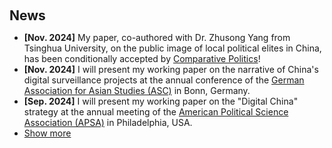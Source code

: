 <h2 style="margin: 60px 0px 10px;">News</h2>

<ul>
<li><strong>[Nov. 2024]</strong> My paper, co-authored with Dr. Zhusong Yang from Tsinghua University, on the public image of local political elites in China, has been conditionally accepted by <a href="https://jcp.gc.cuny.edu/">Comparative Politics</a>!</li>
<li><strong>[Nov. 2024]</strong> I will present my working paper on the narrative of China's digital surveillance projects at the annual conference of the <a href="https://asienforschung.de/arbeitskreise/asc/">German Association for Asian Studies (ASC)</a> in Bonn, Germany.</li>
<li><strong>[Sep. 2024]</strong> I will present my working paper on the "Digital China" strategy at the annual meeting of the <a href="https://connect.apsanet.org/apsa2024/">American Political Science Association (APSA)</a> in Philadelphia, USA.</li> 

<li> <a href="javascript:toggle_vis('newsmore')">Show more</a> </li>
<div id="newsmore" style="display:none"> 
  <li><strong>[August. 2024]</strong> I will present my working paper on the public image of local political elites in China at the <a href="https://ecpr.eu/Events/Event/PaperDetails/74861">European Consortium for Political Research (ECPR)</a> General Conference 2024 in Dublin, Ireland.</li> 
</div>

</ul>
